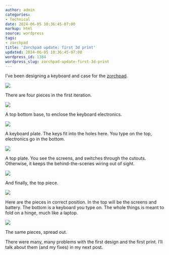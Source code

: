 ```yaml
---
author: admin
categories:
- Technical
date: 2024-06-05 10:36:45-07:00
markup: html
source: wordpress
tags:
- zorchpad
title: 'Zorchpad update: first 3d print'
updated: 2024-06-05 10:36:45-07:00
wordpress_id: 1384
wordpress_slug: zorchpad-update-first-3d-print
---
```

I’ve been designing a keyboard and case for the [zorchpad][1].

[![](https://blog.za3k.com/wp-content/uploads/2024/06/all_parts_color1-664x1024.png)][2]

There are four pieces in the first iteration.

[![](https://blog.za3k.com/wp-content/uploads/2024/06/bottom_shell-1-1024x418.png)][3]

A top bottom base, to enclose the keyboard electronics.

[![](https://blog.za3k.com/wp-content/uploads/2024/06/keyboard_plate_green-1024x990.png)][4]

A keyboard plate. The keys fit into the holes here. You type on the top, electronics go in the bottom.

[![](https://blog.za3k.com/wp-content/uploads/2024/06/top_plate_green-1024x966.png)][5]

A top plate. You see the screens, and switches through the cutouts. Otherwise, it keeps the behind-the-scenes wiring out of sight.

[![](https://blog.za3k.com/wp-content/uploads/2024/06/top_clamshell_v2-1024x410.png)][6]

And finally, the top piece.

[![](https://blog.za3k.com/wp-content/uploads/2024/06/printed_assembly.jpg)][7]

Here are the pieces in correct position. In the top will be the screens and battery. The bottom is a keyboard you type on. The whole things is meant to fold on a hinge, much like a laptop.

[![](https://blog.za3k.com/wp-content/uploads/2024/06/printed_parts.jpg)][8]

The same pieces, spread out.

There were many, many problems with the first design and the first print. I’ll talk about them (and my fixes) in my next post.

[1]: https://blog.za3k.com/tag/zorchpad/
[2]: https://blog.za3k.com/wp-content/uploads/2024/06/all_parts_color1.png
[3]: https://blog.za3k.com/wp-content/uploads/2024/06/bottom_shell-1.png
[4]: https://blog.za3k.com/wp-content/uploads/2024/06/keyboard_plate_green.png
[5]: https://blog.za3k.com/wp-content/uploads/2024/06/top_plate_green.png
[6]: https://blog.za3k.com/wp-content/uploads/2024/06/top_clamshell_v2.png
[7]: https://blog.za3k.com/wp-content/uploads/2024/06/printed_assembly.jpg
[8]: https://blog.za3k.com/wp-content/uploads/2024/06/printed_parts.jpg
